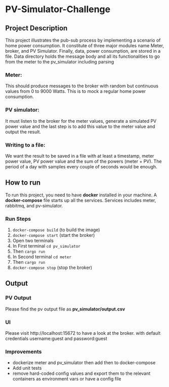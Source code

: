 # PV-Simulator-Challenge

## Project Description
This project illustrates the pub-sub process by implementing a scenario of home power consumption. It constitute of three major modules name Meter, broker, and PV Simulator. Finally, data, power consumption, are stored in a file. Data directory holds the message body and all its functionalities to go from the meter to the pv_simulator including parsing

### Meter: 
This should produce messages to the broker with random but continuous values from 0 to 9000 Watts. This is to mock a regular home power consumption.

### PV simulator: 
It must listen to the broker for the meter values, generate a simulated PV power value and the last step is to add this value to the meter value and output the result.

### Writing to a file:
We want the result to be saved in a file with at least a timestamp, meter power value, PV power value and the sum of the powers (meter + PV). The period of a day with samples every couple of seconds would be enough.

## How to run
To run this project, you need to have **docker** installed in your machine. A **docker-compose** file starts up all the services. Services includes meter, rabbitmq, and pv-simulator.


### Run Steps
 1. `docker-compose build` (to build the image)
 2. `docker-compose start` (start the broker)
 3. Open two terminals
 4. In First terminal `cd pv_simulator`
 5. Then `cargo run`
 6. In Second terminal `cd meter`
 7. Then `cargo run`
 8. `docker-compose stop` (stop the broker)
 
 ## Output
 ### PV Output
 Please find the pv output file as **pv_simulator/output.csv**
 ### UI
 Please visit http://localhost:15672 to have a look at the broker. with default credentials username:guest and password:guest



### Improvements
- dockerize meter and pv_simulator then add then to docker-compose
- Add unit tests
- remove hard-coded config values and export them to the relevant containers as environment vars or have a config file